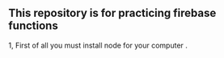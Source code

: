 ## This  repository is for practicing firebase functions 

 1, First of all you must install node for your computer 
 .
